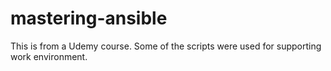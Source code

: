 # mastering-ansible
This is from a Udemy course. Some of the scripts were used for supporting work environment. 
